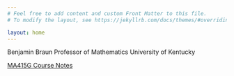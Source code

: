 ```yaml
---
# Feel free to add content and custom Front Matter to this file.
# To modify the layout, see https://jekyllrb.com/docs/themes/#overriding-theme-defaults

layout: home
---
```


Benjamin Braun
Professor of Mathematics
University of Kentucky

<a href="/MA415G">MA415G Course Notes</a>